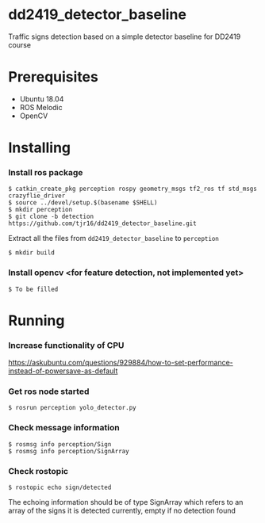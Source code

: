 # dd2419_detector_baseline
Traffic signs detection based on a simple detector baseline for DD2419 course

# Prerequisites

- Ubuntu 18.04
- ROS Melodic
- OpenCV

# Installing
### Install ros package
```
$ catkin_create_pkg perception rospy geometry_msgs tf2_ros tf std_msgs crazyflie_driver
$ source ../devel/setup.$(basename $SHELL)
$ mkdir perception
$ git clone -b detection https://github.com/tjr16/dd2419_detector_baseline.git
```
Extract all the files from `dd2419_detector_baseline` to `perception`
```
$ mkdir build
```

### Install opencv <for feature detection, not implemented yet>
```
$ To be filled
```
# Running
### Increase functionality of CPU
https://askubuntu.com/questions/929884/how-to-set-performance-instead-of-powersave-as-default
### Get ros node started
```
$ rosrun perception yolo_detector.py
```

### Check message information
```
$ rosmsg info perception/Sign
$ rosmsg info perception/SignArray
```
### Check rostopic 
```
$ rostopic echo sign/detected
```
The echoing information should be of type SignArray which refers to an array of the signs it is detected currently, empty if no detection found

